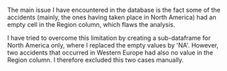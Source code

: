 The main issue I have encountered in the database is the fact some of the accidents (mainly, the ones having taken place in North America) had an empty cell in the Region column, which flaws the analysis.

I have tried to overcome this limitation by creating a sub-dataframe for North America only, where I replaced the empty values by 'NA'. However, two accidents that occurred in Western Europe had also no value in the Region column. I therefore excluded this two cases manually. 
